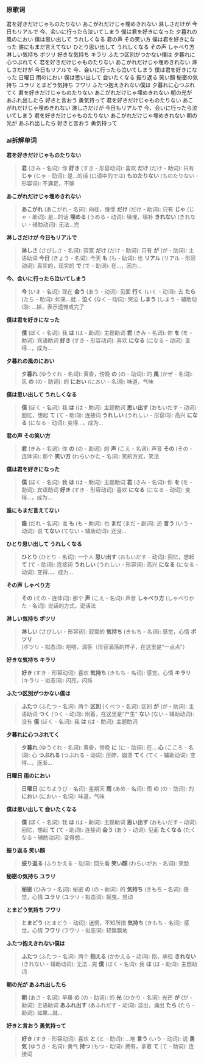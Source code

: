 ### 原歌词
君を好きだけじゃものたりない
あこがれだけじゃ埋めきれない
淋しさだけが 今日もリアルで
今、会いに行ったら泣いてしまう
僕は君を好きになった
夕暮れの風のにおい
僕は思い出して うれしくなる
君の声 その笑い方
僕は君を好きになった
誰にもまだ言えてない
ひとり思い出して うれしくなる
その声 しゃべり方
淋しい気持ち ポツリ
好きな気持ち キラリ
ふたつ区別がつかない僕は
夕暮れに心つぶれてく
君を好きだけじゃものたりない
あこがれだけじゃ埋めきれない
淋しさだけが 今日もリアルで
今、会いに行ったら泣いてしまう
僕は君を好きになった
日曜日 雨のにおい
僕は思い出して 会いたくなる
振り返る 笑い顏
秘密の気持ち ユラリ
とまどう気持ち フワリ
ふたつ抱えきれない僕は
夕暮れに心つぶれてく
君を好きだけじゃものたりない
あこがれだけじゃ埋めきれない
朝の光が あふれ出したら
好きと言おう 勇気持って
君を好きだけじゃものたりない
あこがれだけじゃ埋めきれない
淋しさだけが 今日もリアルで
今、会いに行ったら泣いてしまう
君を好きだけじゃものたりない
あこがれだけじゃ埋めきれない
朝の光が あふれ出したら
好きと言おう 勇気持って

### ai拆解单词

**君を好きだけじゃものたりない**
> **君** (きみ - 名词): 你
> **好き** (すき - 形容动词): 喜欢
> **だけ** (だけ - 助词): 只有
> **じゃ** (じゃ - 助词): 是…的话 (口语中的では)
> **ものたりない** (ものたりない - 形容词): 不满足，不够

**あこがれだけじゃ埋めきれない**
> **あこがれ** (あこがれ - 名词): 向往，憧憬
> **だけ** (だけ - 助词): 只有
> **じゃ** (じゃ - 助词): 是…的话
> **埋める** (うめる - 动词): 填埋，填补
> **きれない** (きれない - 辅助动词): 无法…完

**淋しさだけが 今日もリアルで**
> **淋しさ** (さびしさ - 名词): 寂寞
> **だけ** (だけ - 助词): 只有
> **が** (が - 助词): 主语助词
> **今日** (きょう - 名词): 今天
> **も** (も - 助词): 也
> **リアル** (リアル - 形容动词): 真实的，现实的
> **で** (で - 助词): 在…，因为…

**今、会いに行ったら泣いてしまう**
> **今** (いま - 名词): 现在
> **会う** (あう - 动词): 见面
> **行く** (いく - 动词): 去
> **たら** (たら - 助词): 如果…就…
> **泣く** (なく - 动词): 哭泣
> **しまう** (しまう - 辅助动词): …掉，表示遗憾或完了

**僕は君を好きになった**
> **僕** (ぼく - 名词): 我
> **は** (は - 助词): 主题助词
> **君** (きみ - 名词): 你
> **を** (を - 助词): 宾语助词
> **好き** (すき - 形容动词): 喜欢
> **になる** (になる - 动词): 变得…，成为…

**夕暮れの風のにおい**
> **夕暮れ** (ゆうぐれ - 名词): 黄昏，傍晚
> **の** (の - 助词): 的
> **風** (かぜ - 名词): 风
> **の** (の - 助词): 的
> **におい** (におい - 名词): 味道，气味

**僕は思い出して うれしくなる**
> **僕** (ぼく - 名词): 我
> **は** (は - 助词): 主题助词
> **思い出す** (おもいだす - 动词): 回忆，想起
> **て** (て - 助词): 连接词
> **うれしい** (うれしい - 形容词): 高兴
> **になる** (になる - 动词): 变得…，成为…

**君の声 その笑い方**
> **君** (きみ - 名词): 你
> **の** (の - 助词): 的
> **声** (こえ - 名词): 声音
> **その** (その - 连体词): 那个
> **笑い方** (わらいかた - 名词): 笑的方式，笑法

**僕は君を好きになった**
> **僕** (ぼく - 名词): 我
> **は** (は - 助词): 主题助词
> **君** (きみ - 名词): 你
> **を** (を - 助词): 宾语助词
> **好き** (すき - 形容动词): 喜欢
> **になる** (になる - 动词): 变得…，成为…

**誰にもまだ言えてない**
> **誰** (だれ - 名词): 谁
> **も** (も - 助词): 也
> **まだ** (まだ - 副词): 还
> **言う** (いう - 动词): 说
> **てない** (てない - 辅助动词): 还没…

**ひとり思い出して うれしくなる**
> **ひとり** (ひとり - 名词): 一个人
> **思い出す** (おもいだす - 动词): 回忆，想起
> **て** (て - 助词): 连接词
> **うれしい** (うれしい - 形容词): 高兴
> **になる** (になる - 动词): 变得…，成为…

**その声 しゃべり方**
> **その** (その - 连体词): 那个
> **声** (こえ - 名词): 声音
> **しゃべり方** (しゃべりかた - 名词): 说话的方式，说话法

**淋しい気持ち ポツリ**
> **淋しい** (さびしい - 形容词): 寂寞的
> **気持ち** (きもち - 名词): 感觉，心情
> **ポツリ** (ポツリ - 拟态词): 吧嗒，滴答（形容滴落的样子，在这里是“一点点”）

**好きな気持ち キラリ**
> **好き** (すき - 形容动词): 喜欢
> **気持ち** (きもち - 名词): 感觉，心情
> **キラリ** (キラリ - 拟态词): 闪亮，闪烁

**ふたつ区別がつかない僕は**
> **ふたつ** (ふたつ - 名词): 两个
> **区別** (くべつ - 名词): 区别
> **が** (が - 助词): 主语助词
> **つく** (つく - 动词): 附着，在这里是“产生”
> **ない** (ない - 辅助动词): 没有
> **僕** (ぼく - 名词): 我
> **は** (は - 助词): 主题助词

**夕暮れに心つぶれてく**
> **夕暮れ** (ゆうぐれ - 名词): 黄昏，傍晚
> **に** (に - 助词): 在…
> **心** (こころ - 名词): 心
> **つぶれる** (つぶれる - 动词): 压碎，崩溃
> **てく** (てく - 辅助动词): 变得…，逐渐…

**日曜日 雨のにおい**
> **日曜日** (にちようび - 名词): 星期天
> **雨** (あめ - 名词): 雨
> **の** (の - 助词): 的
> **におい** (におい - 名词): 味道，气味

**僕は思い出して 会いたくなる**
> **僕** (ぼく - 名词): 我
> **は** (は - 助词): 主题助词
> **思い出す** (おもいだす - 动词): 回忆，想起
> **て** (て - 助词): 连接词
> **会う** (あう - 动词): 见面
> **たくなる** (たくなる - 辅助动词): 变得想…

**振り返る 笑い顏**
> **振り返る** (ふりかえる - 动词): 回头看
> **笑い顏** (わらいがお - 名词): 笑脸

**秘密の気持ち ユラリ**
> **秘密** (ひみつ - 名词): 秘密
> **の** (の - 助词): 的
> **気持ち** (きもち - 名词): 感觉，心情
> **ユラリ** (ユラリ - 拟态词): 摇曳，晃动

**とまどう気持ち フワリ**
> **とまどう** (とまどう - 动词): 迷惘，不知所措
> **気持ち** (きもち - 名词): 感觉，心情
> **フワリ** (フワリ - 拟态词): 轻飘飘地

**ふたつ抱えきれない僕は**
> **ふたつ** (ふたつ - 名词): 两个
> **抱える** (かかえる - 动词): 抱，承担
> **きれない** (きれない - 辅助动词): 无法…完
> **僕** (ぼく - 名词): 我
> **は** (は - 助词): 主题助词


**朝の光が あふれ出したら**
> **朝** (あさ - 名词): 早晨
> **の** (の - 助词): 的
> **光** (ひかり - 名词): 光芒
> **が** (が - 助词): 主语助词
> **あふれ出す** (あふれだす - 动词): 溢出，涌出
> **たら** (たら - 助词): 如果…就…

**好きと言おう 勇気持って**
> **好き** (すき - 形容动词): 喜欢
> **と** (と - 助词): …地
> **言う** (いう - 动词): 说
> **勇気** (ゆうき - 名词): 勇气
> **持つ** (もつ - 动词): 拥有，拿着
> **て** (て - 助词): 连接词
